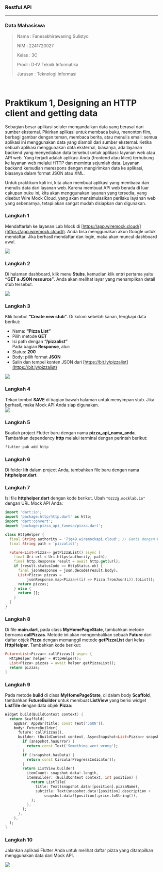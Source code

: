 ### **Restful API**
------

### **Data Mahasiswa**

><p>Nama : Fanesabhirawaning Sulistyo<p>
>NIM : 2241720027<p>
>Kelas : 3C<p>
>Prodi : D-IV Teknik Informatika<p>
>Jurusan : Teknologi Informasi<p>

<br>

# Praktikum 1, Designing an HTTP client and getting data
Sebagian besar aplikasi seluler mengandalkan data yang berasal dari sumber eksternal. 
Pikirkan aplikasi untuk membaca buku, menonton film, berbagi gambar dengan teman, 
membaca berita, atau menulis email: semua aplikasi ini menggunakan data yang diambil dari 
sumber eksternal. Ketika sebuah aplikasi menggunakan data eksternal, biasanya, ada layanan 
backend yang menyediakan data tersebut untuk aplikasi: layanan web atau API web. Yang 
terjadi adalah aplikasi Anda (frontend atau klien) terhubung ke layanan web melalui HTTP dan 
meminta sejumlah data. Layanan backend kemudian merespons dengan mengirimkan data ke 
aplikasi, biasanya dalam format JSON atau XML.<p>
Untuk praktikum kali ini, kita akan membuat aplikasi yang membaca dan menulis data dari 
layanan web. Karena membuat API web berada di luar cakupan buku ini, kita akan 
menggunakan layanan yang tersedia, yang disebut Wire Mock Cloud, yang akan 
mensimulasikan perilaku layanan web yang sebenarnya, tetapi akan sangat mudah disiapkan 
dan digunakan.<p>

### Langkah 1  
Mendaftarlah ke layanan Lab Mock di [https://app.wiremock.cloud/](https://app.wiremock.cloud/). Anda bisa menggunakan akun Google untuk mendaftar. Jika berhasil mendaftar dan login, maka akan muncul dashboard awal. <p>
<img src="img/1.png"> 

### Langkah 2  
Di halaman dashboard, klik menu **Stubs**, kemudian klik entri pertama yaitu **“GET a JSON resource”**. Anda akan melihat layar yang menampilkan detail stub tersebut.<p>
<img src="img/2.png">


### Langkah 3  
Klik tombol **“Create new stub”**. Di kolom sebelah kanan, lengkapi data berikut:  
- Nama: **“Pizza List”**  
- Pilih metode **GET**  
- Isi path dengan **“/pizzalist”**  
Pada bagian **Response**, atur:  
- Status: **200**  
- Body: pilih format **JSON**  
- Salin dan tempel konten JSON dari [https://bit.ly/pizzalist](https://bit.ly/pizzalist) <p>

<img src="img/3.png">  

### Langkah 4  
Tekan tombol **SAVE** di bagian bawah halaman untuk menyimpan stub. Jika berhasil, maka Mock API Anda siap digunakan.  
<img src="img/4.png">

### Langkah 5  
Buatlah project Flutter baru dengan nama **pizza_api_nama_anda**. Tambahkan dependency **http** melalui terminal dengan perintah berikut:  
```bash
flutter pub add http
```

### Langkah 6  
Di folder **lib** dalam project Anda, tambahkan file baru dengan nama **httphelper.dart**.  

### Langkah 7  
Isi file **httphelper.dart** dengan kode berikut. Ubah `"02z2g.mocklab.io"` dengan URL Mock API Anda:  
```dart
import 'dart:io';
import 'package:http/http.dart' as http;
import 'dart:convert';
import 'package:pizza_api_fanesa/pizza.dart';

class HttpHelper {
  final String authority = '7jg49.wiremockapi.cloud'; // Ganti dengan URL Mock API Anda
  final String path = 'pizzalist';

  Future<List<Pizza>> getPizzaList() async {
    final Uri url = Uri.https(authority, path);
    final http.Response result = await http.get(url);
    if (result.statusCode == HttpStatus.ok) {
      final jsonResponse = json.decode(result.body);
      List<Pizza> pizzas =
          jsonResponse.map<Pizza>((i) => Pizza.fromJson(i)).toList();
      return pizzas;
    } else {
      return [];
    }
  }
}
```

### Langkah 8  
Di file **main.dart**, pada class **MyHomePageState**, tambahkan metode bernama **callPizzas**. Metode ini akan mengembalikan sebuah **Future** dari daftar objek **Pizza** dengan memanggil metode **getPizzaList** dari kelas **HttpHelper**. Tambahkan kode berikut:  
```dart
Future<List<Pizza>> callPizzas() async {
  HttpHelper helper = HttpHelper();
  List<Pizza> pizzas = await helper.getPizzaList();
  return pizzas;
}
```

### Langkah 9  
Pada metode **build** di class **MyHomePageState**, di dalam body **Scaffold**, tambahkan **FutureBuilder** untuk membuat **ListView** yang berisi widget **ListTile** dengan data objek **Pizza**:  
```dart
Widget build(BuildContext context) {
  return Scaffold(
    appBar: AppBar(title: const Text('JSON')),
    body: FutureBuilder(
      future: callPizzas(),
      builder: (BuildContext context, AsyncSnapshot<List<Pizza>> snapshot) {
        if (snapshot.hasError) {
          return const Text('Something went wrong');
        }
        if (!snapshot.hasData) {
          return const CircularProgressIndicator();
        }
        return ListView.builder(
          itemCount: snapshot.data!.length,
          itemBuilder: (BuildContext context, int position) {
            return ListTile(
              title: Text(snapshot.data![position].pizzaName),
              subtitle: Text(snapshot.data![position].description +
                  snapshot.data![position].price.toString()),
            );
          },
        );
      },
    ),
  );
}
```

### Langkah 10  
Jalankan aplikasi Flutter Anda untuk melihat daftar pizza yang ditampilkan menggunakan data dari Mock API.<p>
<img src="img/5.png">
